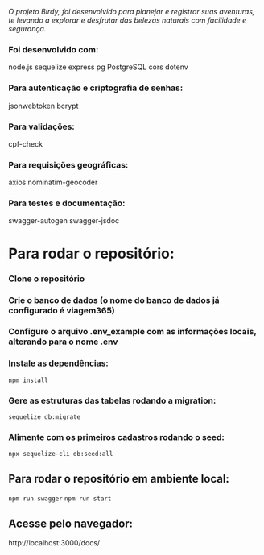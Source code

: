 *O projeto Birdy, foi desenvolvido para planejar e registrar suas aventuras, te levando a explorar e desfrutar das belezas naturais com facilidade e segurança.*

### Foi desenvolvido com:
node.js
sequelize
express
pg PostgreSQL
cors
dotenv

### Para autenticação e criptografia de senhas:
jsonwebtoken
bcrypt

### Para validações:
cpf-check

### Para requisições geográficas:
axios
nominatim-geocoder

### Para testes e documentação:
swagger-autogen
swagger-jsdoc

# Para rodar o repositório:

### Clone o repositório

### Crie o banco de dados (o nome do banco de dados já configurado é viagem365)

### Configure o arquivo .env_example com as informações locais, alterando para o nome .env

### Instale as dependências:
`npm install`

### Gere as estruturas das tabelas rodando a migration:
`sequelize db:migrate`

### Alimente com os primeiros cadastros rodando o seed:
`npx sequelize-cli db:seed:all` 


## Para rodar o repositório em ambiente local:
`npm run swagger`
`npm run start`


## Acesse pelo navegador:
http://localhost:3000/docs/
